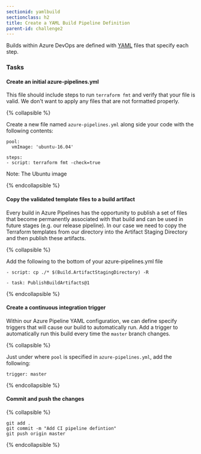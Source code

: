 ```yaml
---
sectionid: yamlbuild
sectionclass: h2
title: Create a YAML Build Pipeline Definition
parent-id: challenge2
---
```


Builds within Azure DevOps are defined with [YAML](https://yaml.org/) files that specify each step.


### Tasks


#### Create an initial azure-pipelines.yml

This file should include steps to run `terraform fmt` and verify that your file is valid.  We don't want to apply any files that are not formatted properly.

{% collapsible %}

Create a new file named `azure-pipelines.yml` along side your code with the following contents:

```
pool:
  vmImage: 'ubuntu-16.04'

steps:
- script: terraform fmt -check=true
```

Note: The Ubuntu image 

{% endcollapsible %}

#### Copy the validated template files to a build artifact
Every build in Azure Pipelines has the opportunity to publish a set of files that become permanently associated with that build and can be used in future stages (e.g. our release pipeline).  In our case we need to copy the Terraform templates from our directory into the Artifact Staging Directory and then publish these artifacts.

{% collapsible %}

Add the following to the bottom of your azure-pipelines.yml file

```
- script: cp ./* $(Build.ArtifactStagingDirectory) -R

- task: PublishBuildArtifacts@1
```

{% endcollapsible %}

#### Create a continuous integration trigger
Within our Azure Pipeline YAML configuration, we can define specify triggers that will cause our build to automatically run.  Add a trigger to automatically run this build every time the `master` branch changes.

{% collapsible %}

Just under where `pool` is specified in `azure-pipelines.yml`, add the following:
```
trigger: master
```

{% endcollapsible %}

#### Commit and push the changes


{% collapsible %}


```
git add .
git commit -m "Add CI pipeline defintion"
git push origin master
```

{% endcollapsible %}